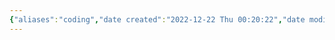 ```yaml
---
{"aliases":"coding","date created":"2022-12-22 Thu 00:20:22","date modified":"2022-12-24 Sat 23:24:04","dg-publish":true,"permalink":"/01-guide/coding/","dgPassFrontmatter":true}
---
```





